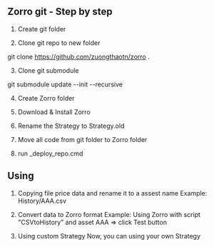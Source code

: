 ## Zorro git - Step by step

1. Create git folder

2. Clone git repo to new folder

git clone https://github.com/zuongthaotn/zorro .

3. Clone git submodule

git submodule update --init --recursive

4. Create Zorro folder
 
5. Download & Install Zorro 

6. Rename the Strategy to Strategy.old

7. Move all code from git folder to Zorro folder

8. run _deploy_repo.cmd

## Using
1. Copying file price data and rename it to a assest name
Example: History/AAA.csv

2. Convert data to Zorro format
Example: Using Zorro with script "CSVtoHistory" and asset AAA => click Test button

3. Using custom Strategy
Now, you can using your own Strategy

